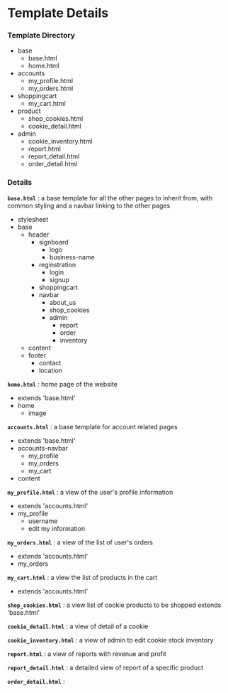 # Template Details

### Template Directory

- base
    - base.html
    - home.html
- accounts
    - my_profile.html
    - my_orders.html
- shoppingcart
    - my_cart.html
- product
    - shop_cookies.html
    - cookie_detail.html
- admin
    - cookie_inventory.html
    - report.html
    - report_detail.html
    - order_detail.html


### Details

**`base.html`** : a base template for all the other pages to inherit from, with common styling and a navbar linking to the other pages
- stylesheet
- base
    - header
        - signboard
            - logo
            - business-name
        - reginstration
            - login
            - signup
        - shoppingcart
        - navbar
            - about_us
            - shop_cookies
            - admin
                - report
                - order
                - inventory
    - content
    - footer
        - contact
        - location

**`home.html`** : home page of the website
- extends 'base.html'
- home
    - image


**`accounts.html`** : a base template for account related pages
- extends 'base.html'
- accounts-navbar
    - my_profile
    - my_orders
    - my_cart
- content

**`my_profile.html`** : a view of the user's profile information
- extends 'accounts.html'
- my_profile
    - username
    - edit my information

**`my_orders.html`** : a view of the list of user's orders
- extends 'accounts.html'
- my_orders


**`my_cart.html`** : a view the list of products in the cart
- extends 'accounts.html'


**`shop_cookies.html`** : a view list of cookie products to be shopped
extends 'base.html'


**`cookie_detail.html`** : a view of detail of a cookie


**`cookie_inventory.html`** : a view of admin to edit cookie stock inventory


**`report.html`** : a view of reports with revenue and profit


**`report_detail.html`** : a detailed view of report of a specific product


**`order_detail.html`** : 

